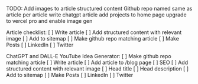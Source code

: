 TODO:
Add images to article structured content
Github repo named same as article per article
write chatgpt article
add projects to home page
upgrade to vercel pro and enable image gen

Article checklist:
[ ] Write article
[ ] Add structured content with relevant image
[ ] Add to sitemap
[ ] Make github repo matching article
[ ] Make Posts
  [ ] LinkedIn
  [ ] Twitter


ChatGPT and DALL-E YouTube Idea Generator:
[ ] Make github repo matching article
[ ] Write article
[ ] Add article to /blog page
[ ] SEO
  [ ] Add structured content with relevant image
  [ ] Head title
  [ ] Head description
[ ] Add to sitemap
[ ] Make Posts
  [ ] LinkedIn
  [ ] Twitter
